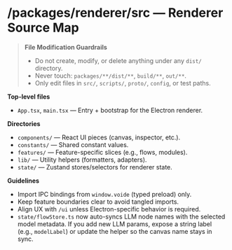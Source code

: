 # /packages/renderer/src — Renderer Source Map
> **File Modification Guardrails**
> - Do not create, modify, or delete anything under any `dist/` directory.
> - Never touch: `packages/**/dist/**`, `build/**`, `out/**`.
> - Only edit files in `src/`, `scripts/`, `proto/`, `config`, or test paths.


**Top-level files**
- `App.tsx`, `main.tsx` — Entry + bootstrap for the Electron renderer.

**Directories**
- `components/` — React UI pieces (canvas, inspector, etc.).
- `constants/` — Shared constant values.
- `features/` — Feature-specific slices (e.g., flows, modules).
- `lib/` — Utility helpers (formatters, adapters).
- `state/` — Zustand stores/selectors for renderer state.

**Guidelines**
- Import IPC bindings from `window.voide` (typed preload) only.
- Keep feature boundaries clear to avoid tangled imports.
- Align UX with `/ui` unless Electron-specific behavior is required.
- `state/flowStore.ts` now auto-syncs LLM node names with the selected model metadata. If you add new LLM params, expose a string label (e.g., `modelLabel`) or update the helper so the canvas name stays in sync.
